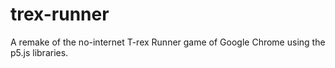 # trex-runner
A remake of the no-internet T-rex Runner game of Google Chrome using the p5.js libraries.
